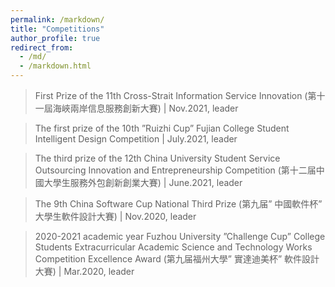 ```yaml
---
permalink: /markdown/
title: "Competitions"
author_profile: true
redirect_from: 
  - /md/
  - /markdown.html
---
```


> First Prize of the 11th Cross-Strait Information Service Innovation (第十一屆海峽兩岸信息服務創新大賽) | Nov.2021, leader 

> The first prize of the 10th ”Ruizhi Cup” Fujian College Student Intelligent Design Competition | July.2021, leader 

> The third prize of the 12th China University Student Service Outsourcing Innovation and Entrepreneurship Competition (第十二届中國大學生服務外包創新創業大賽) | June.2021, leader

>The 9th China Software Cup National Third Prize (第九届” 中國軟件杯” 大學生軟件設計大賽) | Nov.2020, leader

>2020-2021 academic year Fuzhou University ”Challenge Cup” College Students Extracurricular Academic Science and Technology Works Competition Excellence Award (第九届福州大學” 實達迪美杯” 軟件設計大賽) | Mar.2020, leader
